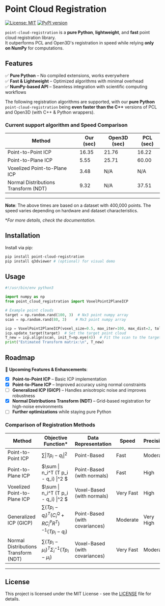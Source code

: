 # Point Cloud Registration  

[![License: MIT](https://img.shields.io/badge/License-MIT-yellow.svg)](https://opensource.org/licenses/MIT)
[![PyPI version](https://badge.fury.io/py/point-cloud-registration.svg?cache=1)](https://pypi.org/project/point-cloud-registration/)

`point-cloud-registration` is a **pure Python**, **lightweight**, and **fast** point cloud registration library.  
It outperforms PCL and Open3D's registration in speed while relying **only on NumPy** for computations.

## Features  
✅ **Pure Python** – No compiled extensions, works everywhere  
✅ **Fast & Lightweight** – Optimized algorithms with minimal overhead  
✅ **NumPy-based API** – Seamless integration with scientific computing workflows  

The following registration algorithms are supported, with our **pure Python** `point-cloud-registration` being **even faster than the C++** versions of PCL and Open3D (with C++ & Python wrappers).

### Current support algorithm and Speed Comparison

| Method                         | Our (sec) | Open3D (sec) | PCL (sec) |
|-------------------------------|-----------|--------------|-----------|
| Point-to-Point ICP               | 16.35     | 21.76        | 16.22     |
| Point-to-Plane ICP               | 5.55      | 25.71        | 60.00     |
| Voxelized Point-to-Plane ICP     | 3.48      | N/A          | N/A       |
| Normal Distributions Transform (NDT) | 9.32         | N/A          | 37.51     |

---

**Note**: The above times are based on a dataset with 400,000 points. The speed varies depending on hardware and dataset characteristics.

**For more details, check the documentation.*


## Installation  

Install via pip:  

```bash
pip install point-cloud-registration
pip install q3dviewer # (optional) for visual demo
```

## Usage  

```python
#!/usr/bin/env python3

import numpy as np
from point_cloud_registration import VoxelPoint2PlaneICP

# Example point clouds
target = np.random.rand(100, 3)  # Nx3 point numpy array
scan = np.random.rand(80, 3)    # Mx3 point numpy array

icp = VoxelPoint2PlaneICP(voxel_size=0.5, max_iter=100, max_dist=2, tol=1e-3)
icp.update_target(target)  # Set the target point cloud
T_new = icp.align(scan, init_T=np.eye(4))  # Fit the scan to the target
print("Estimated Transform matrix:\n", T_new)
```

## Roadmap  
🚀 **Upcoming Features & Enhancements**:  
- [x] **Point-to-Point ICP** – Basic ICP implementation  
- [x] **Point-to-Plane ICP** – Improved accuracy using normal constraints  
- [ ] **Generalized ICP (GICP)** – Handles anisotropic noise and improves robustness  
- [x] **Normal Distributions Transform (NDT)** – Grid-based registration for high-noise environments  
- [ ] **Further optimizations** while staying pure Python  

### Comparison of Registration Methods

| Method                        | Objective Function*                                         | Data Representation   | Speed         | Precision    |
|-------------------------------|-----------------------------------------------------------|------------------------|---------------|--------------|
| Point-to-Point ICP         | $\sum \| T p_i - q_i \|^2$   | Point-Based            | Fast          | Moderate     |
| Point-to-Plane ICP         | $\sum \| n_i^T (T p_i - q_i) \|^2 $ | Point-Based (with normals) | Fast | High | 
| Voxelized Point-to-Plane ICP         | $\sum \| n_i^T (T p_i - q_i) \|^2 $ | Voxel-Based (with normals) | Very Fast | High | 
| Generalized ICP (GICP)     | $\sum (T p_i - q_i)^T (C_i^Q + R C_i^P R^T)^{-1} (T p_i - q_i)$ | Point-Based (with covariances) | Moderate | Very High | 
| Normal Distributions Transform (NDT) | $\sum (T p_i - \mu_i)^T \Sigma_i^{-1} (T p_i - \mu_i)$ | Voxel-Based (with covariances) | Very Fast | Moderate |

---

## License  

This project is licensed under the MIT License - see the [LICENSE](LICENSE) file for details.
